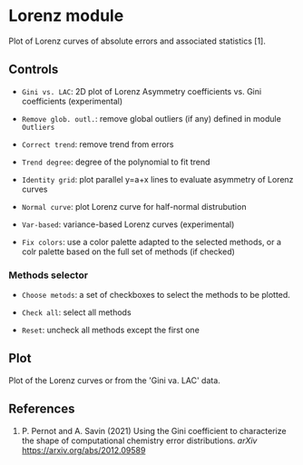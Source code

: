 # __Lorenz__ module

Plot of Lorenz curves of absolute errors and associated statistics [1].

## Controls
 
* `Gini vs. LAC`:  2D plot of Lorenz Asymmetry coefficients
  vs. Gini coefficients (experimental)

* `Remove glob. outl.`: remove global outliers (if any)
  defined in module `Outliers`

* `Correct trend`: remove trend from errors

* `Trend degree`: degree of the polynomial to fit trend

* `Identity grid`: plot parallel y=a+x lines to evaluate
  asymmetry of Lorenz curves

* `Normal curve`: plot Lorenz curve for half-normal distrubution

* `Var-based`: variance-based Lorenz curves (experimental)

* `Fix colors`: use a color palette adapted to the selected methods,
  or a colr palette based on the full set of methods (if checked)

### Methods selector
  
* `Choose metods`: a set of checkboxes to select the methods to
  be plotted.
  
* `Check all`: select all methods

* `Reset`: uncheck all methods except the first one


## Plot

Plot of the Lorenz curves or from the 'Gini va. LAC' data.


## References

1. P. Pernot and A. Savin (2021) Using the Gini coefficient 
to characterize the shape of computational chemistry error 
distributions. _arXiv_ https://arxiv.org/abs/2012.09589
